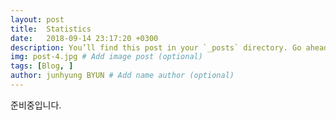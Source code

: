 ```yaml
---
layout: post
title:  Statistics
date:   2018-09-14 23:17:20 +0300
description: You’ll find this post in your `_posts` directory. Go ahead and edit it and re-build the site to see your changes. # Add post description (optional)
img: post-4.jpg # Add image post (optional)
tags: [Blog, ]
author: junhyung BYUN # Add name author (optional)
---
```

준비중입니다.
